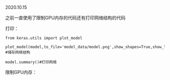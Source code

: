 2020.10.15

之前一直使用了限制GPU内存的代码还有打印网络结构的代码

打印：

    from keras.utils import plot_model
    
    plot_model(model,to_file='model_data/model.png',show_shapes=True,show_layer_names=True) #储存网络结构
    
    model.summary()#打印网络

限制GPU内存：
